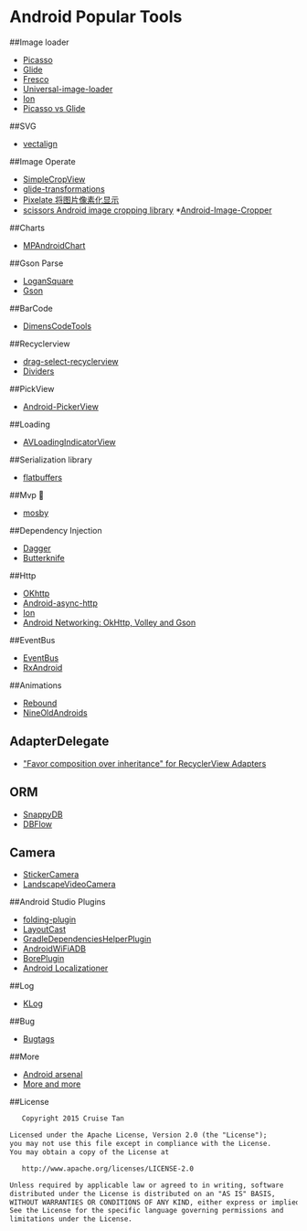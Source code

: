 Android Popular Tools
========================

##Image loader

* [Picasso](https://github.com/square/picasso)
* [Glide](https://github.com/bumptech/glide)
* [Fresco](https://github.com/facebook/fresco)
* [Universal-image-loader](https://github.com/search?utf8=%E2%9C%93&q=universal-image-loader)
* [Ion](https://github.com/koush/ion)
* [Picasso vs Glide](http://inthecheesefactory.com/blog/get-to-know-glide-recommended-by-google/en)

##SVG
* [vectalign](https://github.com/bonnyfone/vectalign)

##Image Operate
* [SimpleCropView](https://github.com/IsseiAoki/SimpleCropView)
* [glide-transformations](https://github.com/wasabeef/glide-transformations)
* [Pixelate 将图片像素化显示](https://github.com/DanielMartinus/Pixelate)
* [scissors Android image cropping library](https://github.com/lyft/scissors)
 *[Android-Image-Cropper](https://github.com/ArthurHub/Android-Image-Cropper)

##Charts

* [MPAndroidChart](https://github.com/PhilJay/MPAndroidChart)

##Gson Parse

* [LoganSquare](https://github.com/bluelinelabs/LoganSquare)
* [Gson](https://github.com/google/gson)

##BarCode

* [DimensCodeTools](https://github.com/ng2Kaming/DimensCodeTools)

##Recyclerview

* [drag-select-recyclerview](https://github.com/afollestad/drag-select-recyclerview)
* [Dividers](https://github.com/Karumi/Dividers)

##PickView
* [Android-PickerView](https://github.com/saiwu-bigkoo/Android-PickerView)

##Loading

* [AVLoadingIndicatorView](https://github.com/81813780/AVLoadingIndicatorView)

##Serialization library 

* [flatbuffers](https://github.com/google/flatbuffers)
 
##Mvp

* [mosby](https://github.com/sockeqwe/mosby)

##Dependency Injection

* [Dagger](https://github.com/square/Dagger)
* [Butterknife](https://github.com/JakeWharton/butterknife)
 
##Http

* [OKhttp](https://github.com/square/okhttp)
* [Android-async-http](https://github.com/loopj/android-async-http)
* [Ion](https://github.com/koush/ion)
* [Android Networking: OkHttp, Volley and Gson](https://medium.com/@sotti/android-networking-i-okhttp-volley-and-gson-72004efff196)
 
##EventBus

* [EventBus](https://github.com/greenrobot/EventBus)
* [RxAndroid](https://github.com/ReactiveX/RxAndroid)
 
##Animations
 
* [Rebound](https://github.com/facebook/rebound)
* [NineOldAndroids](https://github.com/JakeWharton/NineOldAndroids)


## AdapterDelegate

* ["Favor composition over inheritance" for RecyclerView Adapters](https://github.com/sockeqwe/AdapterDelegates)

## ORM

* [SnappyDB](https://github.com/nhachicha/SnappyDB)
* [DBFlow](https://github.com/Raizlabs/DBFlow)

## Camera

* [StickerCamera](https://github.com/Skykai521/StickerCamera)
* [LandscapeVideoCamera](https://github.com/JeroenMols/LandscapeVideoCamera)

##Android Studio Plugins

* [folding-plugin](https://github.com/dmytrodanylyk/folding-plugin)
* [LayoutCast](https://github.com/mmin18/LayoutCast)
* [GradleDependenciesHelperPlugin](https://github.com/ligi/GradleDependenciesHelperPlugin)
* [AndroidWiFiADB](https://github.com/pedrovgs/AndroidWiFiADB)
* [BorePlugin](https://github.com/boredream/BorePlugin)
* [Android Localizationer](http://blog.csdn.net/u013278099/article/details/49865177)
 
##Log

* [KLog](https://github.com/ZhaoKaiQiang/KLog)

##Bug

* [Bugtags](https://github.com/bugtags/Bugtags-Android)

##More

* [Android arsenal](https://android-arsenal.com/)
* [More and more](http://blog.csdn.net/forlong401/article/details/26848951)

##License
```xml
   Copyright 2015 Cruise Tan

Licensed under the Apache License, Version 2.0 (the "License");
you may not use this file except in compliance with the License.
You may obtain a copy of the License at

   http://www.apache.org/licenses/LICENSE-2.0

Unless required by applicable law or agreed to in writing, software
distributed under the License is distributed on an "AS IS" BASIS,
WITHOUT WARRANTIES OR CONDITIONS OF ANY KIND, either express or implied.
See the License for the specific language governing permissions and
limitations under the License.
```

